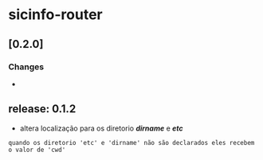 # sicinfo-router

## [0.2.0] 
### Changes
- 


## release: 0.1.2
- altera localização para os diretorio ___dirname___ e ___etc___

``` 
quando os diretorio 'etc' e 'dirname' não são declarados eles recebem o valor de 'cwd'
```